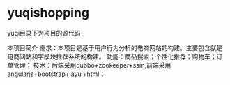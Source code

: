 # yuqishopping
yuqi目录下为项目的源代码

本项目简介
需求：本项目是基于用户行为分析的电商网站的构建。主要包含就是电商网站和字模块推荐系统的构建。
功能：商品搜索；个性化推荐；购物车；订单管理；
技术：后端采用dubbo+zookeeper+ssm;前端采用angularjs+bootstrap+layui+html；

